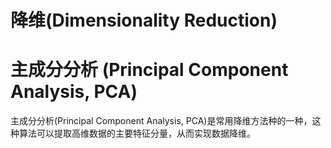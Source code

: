 # 降维(Dimensionality Reduction)
# 主成分分析 (Principal Component Analysis, PCA)

主成分分析(Principal Component Analysis, PCA)是常用降维方法种的一种，这种算法可以提取高维数据的主要特征分量，从而实现数据降维。